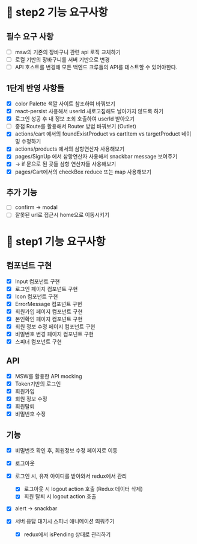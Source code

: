 # 🚩 step2 기능 요구사항

## 필수 요구 사항

- [ ] msw의 기존의 장바구니 관련 api 로직 교체하기
- [ ] 로컬 기반의 장바구니를 서버 기반으로 변경
- [ ] API 호스트를 변경해 모든 백엔드 크루들의 API를 테스트할 수 있어야한다.

## 1단계 반영 사항들

- [x] color Palette 색깔 사이트 참조하여 바꿔보기
- [x] react-persist 사용해서 userId 새로고침해도 날아가지 않도록 하기
- [x] 로그인 성공 후 내 정보 조회 호출하여 userId 받아오기
- [ ] 중첩 Route를 활용해서 Router 방법 바꿔보기 (Outlet)
- [x] actions/cart 에서의 foundExistProduct vs cartItem vs targetProduct 네이밍 수정하기
- [x] actions/products 에서의 삼항연산자 사용해보기
- [x] pages/SignUp 에서 삼항연산자 사용해서 snackbar message 보여주기
- [x] -> if 문으로 된 곳들 삼항 연산자들 사용해보기
- [x] pages/Cart에서의 checkBox reduce 또는 map 사용해보기

## 추가 기능

- [ ] confirm -> modal
- [ ] 잘못된 url로 접근시 home으로 이동시키기

# 🚩 step1 기능 요구사항

## 컴포넌트 구현

- [x] Input 컴포넌트 구현
- [x] 로그인 페이지 컴포넌트 구현
- [x] Icon 컴포넌트 구현
- [x] ErrorMessage 컴포넌트 구현
- [x] 회원가입 페이지 컴포넌트 구현
- [x] 본인확인 페이지 컴포넌트 구현
- [x] 회원 정보 수정 페이지 컴포넌트 구현
- [x] 비밀번호 변경 페이지 컴포넌트 구현
- [x] 스피너 컴포넌트 구현

## API

- [x] MSW를 활용한 API mocking
- [x] Token기반의 로그인
- [x] 회원가입
- [x] 회원 정보 수정
- [x] 회원탈퇴
- [x] 비밀번호 수정

## 기능

- [x] 비밀번호 확인 후, 회원정보 수정 페이지로 이동
- [x] 로그아웃
- [x] 로그인 시, 유저 아이디를 받아와서 redux에서 관리

  - [x] 로그아웃 시 logout action 호출 (Redux 데이터 삭제)
  - [x] 회원 탈퇴 시 logout action 호출

- [x] alert -> snackbar

- [x] 서버 응답 대기시 스피너 애니메이션 띄워주기
  - [x] redux에서 isPending 상태로 관리하기
